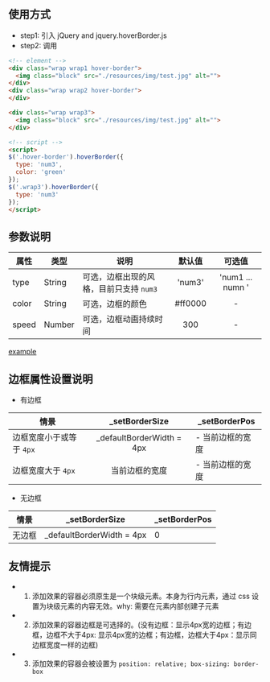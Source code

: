 ## 使用方式
+ step1: 引入 jQuery and jquery.hoverBorder.js
+ step2: 调用
```html
<!-- element -->
<div class="wrap wrap1 hover-border">
  <img class="block" src="./resources/img/test.jpg" alt="">
</div>
<div class="wrap wrap2 hover-border">
</div>

<div class="wrap wrap3">
  <img class="block" src="./resources/img/test.jpg" alt="">
</div>

<!-- script -->
<script>
$('.hover-border').hoverBorder({
  type: 'num3',
  color: 'green'
});
$('.wrap3').hoverBorder({
  type: 'num3'
});
</script>
```

## 参数说明
|属性|类型|说明|默认值|可选值|
|--|--|--|:--:|:--:|
|type| String | 可选，边框出现的风格，目前只支持 `num3` | 'num3' | 'num1 ... numn ' |
| color | String | 可选，边框的颜色 | #ff0000 | - |
| speed | Number | 可选，边框动画持续时间 | 300 | - |


[example](../index.html)



## 边框属性设置说明
+ 有边框

|情景|_setBorderSize|_setBorderPos|
|--|:--:|--|
|边框宽度小于或等于 `4px`| _defaultBorderWidth = 4px |- 当前边框的宽度|
|边框宽度大于 `4px`|当前边框的宽度|- 当前边框的宽度|

+ 无边框

|情景|_setBorderSize|_setBorderPos|
|--|:--:|--|
|无边框| _defaultBorderWidth = 4px |0|

## 友情提示
+ 1. 添加效果的容器必须原生是一个块级元素。本身为行内元素，通过 css 设置为块级元素的内容无效。why: 需要在元素内部创建子元素
+ 2. 添加效果的容器边框是可选择的。(没有边框：显示4px宽的边框；有边框，边框不大于4px: 显示4px宽的边框；有边框，边框大于4px：显示同边框宽度一样的边框)
+ 3. 添加效果的容器会被设置为 `position: relative; box-sizing: border-box`




